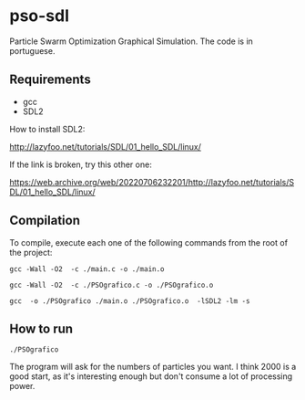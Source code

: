 # pso-sdl

Particle Swarm Optimization Graphical Simulation.
The code is in portuguese.

## Requirements
* gcc
* SDL2

How to install SDL2:

http://lazyfoo.net/tutorials/SDL/01_hello_SDL/linux/ 

If the link is broken, try this other one:

https://web.archive.org/web/20220706232201/http://lazyfoo.net/tutorials/SDL/01_hello_SDL/linux/

## Compilation

To compile, execute each one of the following commands from the root of the project:

```
gcc -Wall -O2  -c ./main.c -o ./main.o
```
```
gcc -Wall -O2  -c ./PSOgrafico.c -o ./PSOgrafico.o
```
```
gcc  -o ./PSOgrafico ./main.o ./PSOgrafico.o  -lSDL2 -lm -s  
```

## How to run

```
./PSOgrafico
```

The program will ask for the numbers of particles you want. I think 2000 is a good start, as it's interesting enough but don't consume a lot of processing power.
